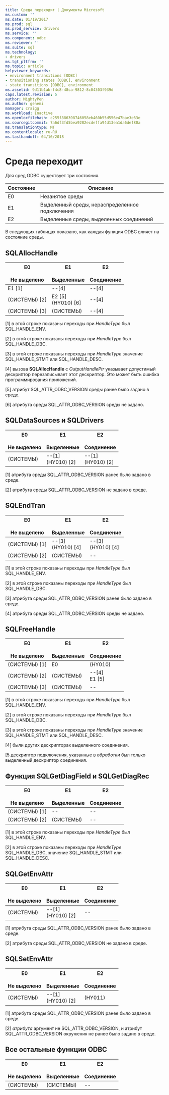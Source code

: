 ```yaml
---
title: Среда переходит | Документы Microsoft
ms.custom: ''
ms.date: 01/19/2017
ms.prod: sql
ms.prod_service: drivers
ms.service: ''
ms.component: odbc
ms.reviewer: ''
ms.suite: sql
ms.technology:
- drivers
ms.tgt_pltfrm: ''
ms.topic: article
helpviewer_keywords:
- environment transitions [ODBC]
- transitioning states [ODBC], environment
- state transitions [ODBC], environment
ms.assetid: 9d11b1ab-f4c8-48ca-9812-8c04303f939d
caps.latest.revision: 5
author: MightyPen
ms.author: genemi
manager: craigg
ms.workload: Inactive
ms.openlocfilehash: c255f886398746058eb460b55d556e47bae3e63e
ms.sourcegitcommit: 7a6df3fd5bea9282ecdeffa94d13ea1da6def80a
ms.translationtype: MT
ms.contentlocale: ru-RU
ms.lasthandoff: 04/16/2018
---
```

# <a name="environment-transitions"></a>Среда переходит
Для сред ODBC существует три состояния.  
  
|Состояние|Описание|  
|-----------|-----------------|  
|E0|Незанятое среды|  
|E1|Выделенный среды, нераспределенное подключения|  
|E2|Выделенные среды, выделенных соединений|  
  
 В следующих таблицах показано, как каждая функция ODBC влияет на состояние среды.  
  
## <a name="sqlallochandle"></a>SQLAllocHandle  
  
|E0<br /><br /> Не выделено|E1<br /><br /> Выделенные|E2<br /><br /> Соединение|  
|------------------------|----------------------|-----------------------|  
|E1 [1]|--[4]|--[4]|  
|(СИСТЕМЫ) [2]|E2 [5]<br />(HY010) [6]|--[4]|  
|(СИСТЕМЫ) [3]|(СИСТЕМЫ)|--[4]|  
  
 [1] в этой строке показаны переходы при *HandleType* был SQL_HANDLE_ENV.  
  
 [2] в этой строке показаны переходы при *HandleType* был SQL_HANDLE_DBC.  
  
 [3] в этой строке показаны переходы при *HandleType* значение SQL_HANDLE_STMT или SQL_HANDLE_DESC.  
  
 [4] вызова **SQLAllocHandle** с *OutputHandlePtr* указывает допустимый дескриптор перезаписывает этот дескриптор. Это может быть ошибка программирования приложений.  
  
 [5] атрибут SQL_ATTR_ODBC_VERSION среды ранее было задано в среде.  
  
 [6] атрибута среды SQL_ATTR_ODBC_VERSION среды не задано.  
  
## <a name="sqldatasources-and-sqldrivers"></a>SQLDataSources и SQLDrivers  
  
|E0<br /><br /> Не выделено|E1<br /><br /> Выделенные|E2<br /><br /> Соединение|  
|------------------------|----------------------|-----------------------|  
|(СИСТЕМЫ)|--[1]<br />(HY010) [2]|--[1]<br />(HY010) [2]|  
  
 [1] атрибута среды SQL_ATTR_ODBC_VERSION ранее было задано в среде.  
  
 [2] атрибута среды SQL_ATTR_ODBC_VERSION не задано в среде.  
  
## <a name="sqlendtran"></a>SQLEndTran  
  
|E0<br /><br /> Не выделено|E1<br /><br /> Выделенные|E2<br /><br /> Соединение|  
|------------------------|----------------------|-----------------------|  
|(СИСТЕМЫ) [1]|--[3]<br />(HY010) [4]|--[3]<br />(HY010) [4]|  
|(СИСТЕМЫ) [2]|(СИСТЕМЫ)|--|  
  
 [1] в этой строке показаны переходы при *HandleType* был SQL_HANDLE_ENV.  
  
 [2] в этой строке показаны переходы при *HandleType* был SQL_HANDLE_DBC.  
  
 [3] атрибута среды SQL_ATTR_ODBC_VERSION ранее было задано в среде.  
  
 [4] атрибута среды SQL_ATTR_ODBC_VERSION среды не задано.  
  
## <a name="sqlfreehandle"></a>SQLFreeHandle  
  
|E0<br /><br /> Не выделено|E1<br /><br /> Выделенные|E2<br /><br /> Соединение|  
|------------------------|----------------------|-----------------------|  
|(СИСТЕМЫ) [1]|E0|(HY010)|  
|(СИСТЕМЫ) [2]|(СИСТЕМЫ)|--[4]<br />E1 [5]|  
|(СИСТЕМЫ) [3]|(СИСТЕМЫ)|--|  
  
 [1] в этой строке показаны переходы при *HandleType* был SQL_HANDLE_ENV.  
  
 [2] в этой строке показаны переходы при *HandleType* был SQL_HANDLE_DBC.  
  
 [3] в этой строке показаны переходы при *HandleType* значение SQL_HANDLE_STMT или SQL_HANDLE_DESC.  
  
 [4] были других дескрипторах выделенного соединения.  
  
 [5 дескриптор подключения, указанные в *обработки* был только выделенный дескриптор соединения.  
  
## <a name="sqlgetdiagfield-and-sqlgetdiagrec"></a>Функция SQLGetDiagField и SQLGetDiagRec  
  
|E0<br /><br /> Не выделено|E1<br /><br /> Выделенные|E2<br /><br /> Соединение|  
|------------------------|----------------------|-----------------------|  
|(СИСТЕМЫ) [1]|--|--|  
|(СИСТЕМЫ) [2]|(СИСТЕМЫ)|--|  
  
 [1] в этой строке показаны переходы при *HandleType* был SQL_HANDLE_ENV.  
  
 [2] в этой строке показаны переходы при *HandleType* SQL_HANDLE_DBC, значение SQL_HANDLE_STMT или SQL_HANDLE_DESC.  
  
## <a name="sqlgetenvattr"></a>SQLGetEnvAttr  
  
|E0<br /><br /> Не выделено|E1<br /><br /> Выделенные|E2<br /><br /> Соединение|  
|------------------------|----------------------|-----------------------|  
|(СИСТЕМЫ)|--[1]<br />(HY010) [2]|--|  
  
 [1] атрибута среды SQL_ATTR_ODBC_VERSION ранее было задано в среде.  
  
 [2] атрибута среды SQL_ATTR_ODBC_VERSION не задано в среде.  
  
## <a name="sqlsetenvattr"></a>SQLSetEnvAttr  
  
|E0<br /><br /> Не выделено|E1<br /><br /> Выделенные|E2<br /><br /> Соединение|  
|------------------------|----------------------|-----------------------|  
|(СИСТЕМЫ)|--[1]<br />(HY010) [2]|(HY011)|  
  
 [1] атрибута среды SQL_ATTR_ODBC_VERSION ранее было задано в среде.  
  
 [2] *атрибута* аргумент не SQL_ATTR_ODBC_VERSION, и атрибут SQL_ATTR_ODBC_VERSION окружения не ранее было задано в среде.  
  
## <a name="all-other-odbc-functions"></a>Все остальные функции ODBC  
  
|E0<br /><br /> Не выделено|E1<br /><br /> Выделенные|E2<br /><br /> Соединение|  
|------------------------|----------------------|-----------------------|  
|(СИСТЕМЫ)|(СИСТЕМЫ)|--|
